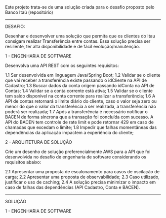 Este projeto trata-se de uma solução criada para o desafio proposto pelo Banco Itaú (repositório)

------------------------------------------------------------------------------------------------------------------------------------------------------------------------------------------------------------------------------------------------------------------------------
DESAFIO:

Desenhar e desenvolver uma solução que permita que os clientes do Itau consigam realizar
Transferência entre contas. Essa solução precisa ser resiliente, ter alta disponibilidade e de fácil
evolução/manutenção.

1 - ENGENHARIA DE SOFTWARE

Desenvolva uma API REST com os seguintes requisitos:

  1.1 Ser desenvolvida em linguagem Java/Spring Boot;
  1.2 Validar se o cliente que vai receber a transferência existe passando o idCliente na API
      de Cadastro;
  1.3 Buscar dados da conta origem passando idConta na API de Contas;
  1.4 Validar se a conta corrente está ativa;
  1.5 Validar se o cliente tem saldo disponível na conta corrente para realizar a transferência;
  1.6 A API de contas retornará o limite diário do cliente, caso o valor seja zero ou menor do
      que o valor da transferência a ser realizada, a transferência não poderá ser realizada;
  1.7 Após a transferência é necessário notificar o BACEN de forma síncrona que a transação
      foi concluída com sucesso. A API do BACEN tem controle de rate limit e pode retornar
      429 em caso de chamadas que excedam o limite;
  1.8 Impedir que falhas momentâneas das dependências da aplicação impactem a
      experiência do cliente;

2 - ARQUITETURA DE SOLUÇÃO

Crie um desenho de solução preferencialmente AWS para a API que foi desenvolvida no
desafio de engenharia de software considerando os requisitos abaixo:

  2.1 Apresentar uma proposta de escalonamento para casos de oscilação de carga;
  2.2 Apresentar uma proposta de observabilidade;
  2.3 Caso utilizado, justificar o uso de caching;
  2.4 A solução precisa minimizar o impacto em caso de falhas das dependências (API
      Cadastro, Conta e BACEN).

------------------------------------------------------------------------------------------------------------------------------------------------------------------------------------------------------------------------------------------------------------------------------

SOLUÇÃO

1 - ENGENHARIA DE SOFTWARE



      
